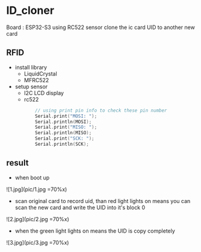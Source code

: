 # ID_cloner

Board : ESP32-S3
using RC522 sensor clone the ic card UID to another new card

## RFID
- install library
    - LiquidCrystal
    - MFRC522
- setup sensor
    - I2C LCD display
    - rc522
        ``` cpp
            // using print pin info to check these pin number
            Serial.print("MOSI: ");
            Serial.println(MOSI);
            Serial.print("MISO: ");
            Serial.println(MISO);
            Serial.print("SCK: ");
            Serial.println(SCK);
        ```

## result

- when boot up

![1.jpg](pic/1.jpg =70%x)

- scan original card to record uid, than red light lights on means you can scan the new card and write the UID into it's block 0

![2.jpg](pic/2.jpg =70%x)

- when the green light lights on means the UID is copy completely

![3.jpg](pic/3.jpg =70%x)
